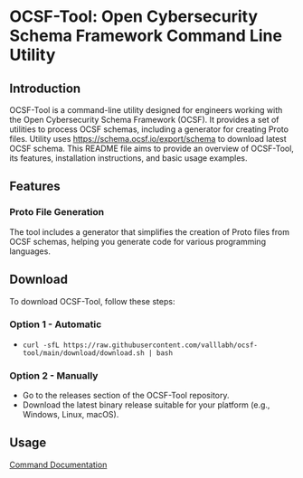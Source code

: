 # OCSF-Tool: Open Cybersecurity Schema Framework Command Line Utility

## Introduction
OCSF-Tool is a command-line utility designed for engineers working with the Open Cybersecurity Schema Framework (OCSF). It provides a set of utilities to process OCSF schemas, including a generator for creating Proto files. Utility uses https://schema.ocsf.io/export/schema to download latest OCSF schema.
This README file aims to provide an overview of OCSF-Tool, its features, installation instructions, and basic usage examples.

## Features
### Proto File Generation
The tool includes a generator that simplifies the creation of Proto files from OCSF schemas, helping you generate code for various programming languages.

## Download
To download OCSF-Tool, follow these steps:

### Option 1 - Automatic

- `curl -sfL https://raw.githubusercontent.com/valllabh/ocsf-tool/main/download/download.sh | bash`

### Option 2 - Manually
- Go to the releases section of the OCSF-Tool repository.
- Download the latest binary release suitable for your platform (e.g., Windows, Linux, macOS).


## Usage
[Command Documentation](docs/ocsf-tool.md)